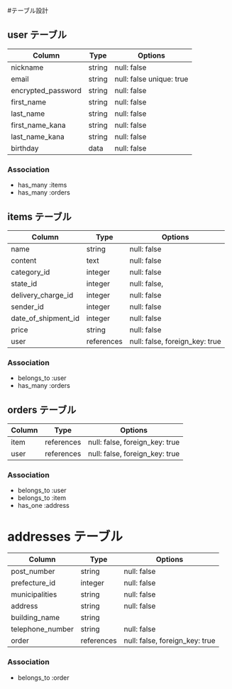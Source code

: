 #テーブル設計

## user テーブル

| Column             | Type   | Options                  |
| ------------------ | ------ | -----------------------  |
| nickname           | string | null: false              |
| email              | string | null: false unique: true |
| encrypted_password | string | null: false              |
| first_name         | string | null: false              | 
| last_name          | string | null: false              |
| first_name_kana    | string | null: false              |
| last_name_kana     | string | null: false              | 
| birthday           | data   | null: false              |


### Association

- has_many   :items
- has_many   :orders


## items テーブル

| Column              | Type       | Options                        |
| ------------------- | ---------- | ------------------------------ |
| name                | string     | null: false                    |
| content             | text       | null: false                    |
| category_id         | integer    | null: false                    |
| state_id            | integer    | null: false,                   |
| delivery_charge_id  | integer    | null: false                    |
| sender_id           | integer    | null: false                    |
| date_of_shipment_id | integer    | null: false                    |
| price               | string     | null: false                    |
| user                | references | null: false, foreign_key: true |


### Association

- belongs_to :user
- has_many   :orders


## orders テーブル

| Column             | Type       | Options                        |
| ------------------ | ---------- | ------------------------------ |
| item               | references | null: false, foreign_key: true |
| user               | references | null: false, foreign_key: true |


### Association

- belongs_to :user
- belongs_to :item
- has_one    :address


# addresses テーブル

| Column             | Type       | Options                        |
| ------------------ | ---------- | ------------------------------ |
| post_number        | string     | null: false                    |
| prefecture_id      | integer    | null: false                    |
| municipalities     | string     | null: false                    |
| address            | string     | null: false                    |
| building_name      | string     |                                |
| telephone_number   | string     | null: false                    |
| order              | references | null: false, foreign_key: true |

### Association

- belongs_to  :order